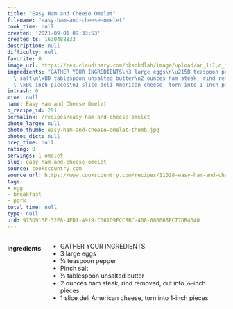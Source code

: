 ```yaml
---
title: "Easy Ham and Cheese Omelet"
filename: "easy-ham-and-cheese-omelet"
cook_time: null
created: '2021-09-01 09:33:53'
created_ts: 1630488833
description: null
difficulty: null
favorite: 0
image_url: https://res.cloudinary.com/hksqkdlah/image/upload/ar_1:1,c_fill,dpr_2.0,f_auto,fl_lossy.progressive.strip_profile,g_faces:auto,q_auto:low,w_344/41120-sfs-ham-cheese-omelet-14
ingredients: "GATHER YOUR INGREDIENTS\n3 large eggs\n\u215B teaspoon pepper\nPinch\
  \ salt\n\xBD tablespoon unsalted butter\n2 ounces ham steak, rind removed, cut into\
  \ \xBC-inch pieces\n1 slice deli American cheese, torn into 1-inch pieces"
intrash: 0
mine: null
name: Easy Ham and Cheese Omelet
p_recipe_id: 291
permalink: /recipes/easy-ham-and-cheese-omelet
photo_large: null
photo_thumb: easy-ham-and-cheese-omelet-thumb.jpg
photos_dict: null
prep_time: null
rating: 0
servings: 1 omelet
slug: easy-ham-and-cheese-omelet
source: cookscountry.com
source_url: https://www.cookscountry.com/recipes/11028-easy-ham-and-cheese-omelet?extcode=MCSKD10L0&ref=new_search_experience_4&t=1580770059
tags:
- egg
- breakfast
- pork
total_time: null
type: null
uid: 975D913F-32E8-4ED1-A919-C061D9FCC8BC-408-000065EC77DB4640
---
```

<div class="columns large-7 small-12" id="writeup">	</div><!-- #writeup -->
</div><!-- #row-one -->
<div class="row" id="row-two">	<div class="columns large-4 small-12" id="ingredients"><h4>Ingredients</h4><div class="box box-ingredients content"><ul>
<li>GATHER YOUR INGREDIENTS</li>
<li>3 large eggs</li>
<li>⅛ teaspoon pepper</li>
<li>Pinch salt</li>
<li>½ tablespoon unsalted butter</li>
<li>2 ounces ham steak, rind removed, cut into ¼-inch pieces</li>
<li>1 slice deli American cheese, torn into 1-inch pieces</li>
</ul>
</div>	</div>	<div class="columns large-6 small-12" id="directions">	</div>